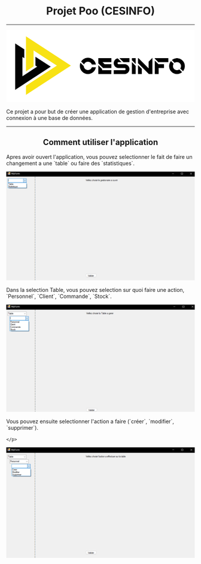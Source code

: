 <h1 align="center">Projet Poo (CESINFO)</h1>

----

<p align="center"> 
  <a href="" rel="noopener">
 <img src="https://github.com/TheAypisamFpv/Projet-poo/blob/main/logo/CESINFO_fond_blancpdn.png" alt="CESINFO_fond_blanc"></a>
</p>

<p align="left"> ​Ce projet a pour but de créer une application de gestion d'entreprise avec connexion à une base de données.
    <br> 
</p>

---

<h2 align="center"> Comment utiliser l'application</h2>



<p align="left"> ​Apres avoir ouvert l'application, vous pouvez selectionner le fait de faire un changement a une `table` ou faire des `statistiques`.
    <br> 
  
</p>
<p align="center"> 
  <a href="" rel="noopener">
 <img src="https://github.com/TheAypisamFpv/Projet-poo/blob/main/images/how_to_use/table-stats.png" alt="table-stats"></a>
</p>





<p align="left"> ​Dans la selection Table, vous pouvez selection sur quoi faire une action, `Personnel`, `Client`, `Commande`, `Stock`.
    <br> 
  
</p>
<p align="center"> 
  <a href="" rel="noopener">
 <img src="https://github.com/TheAypisamFpv/Projet-poo/blob/main/images/how_to_use/table_choix.png" alt="table_choix"></a>
</p>





<p align="left"> ​Vous pouvez ensuite selectionner l'action a faire (`créer`, `modifier`, `supprimer`).
    <br>

    </p>
<p align="center"> 
  <a href="" rel="noopener">
 <img src="https://github.com/TheAypisamFpv/Projet-poo/blob/main/images/how_to_use/table_personnel_choix.png" alt="table_personnel_choix"></a>
</p>




